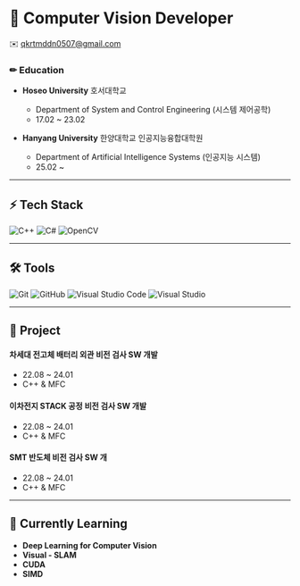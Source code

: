 # 🚀 Computer Vision Developer  

✉️ qkrtmddn0507@gmail.com

### ✏ Education
* **Hoseo University** 호서대학교
  * Department of System and Control Engineering (시스템 제어공학)
  * 17.02 ~ 23.02
    
* **Hanyang University** 한양대학교 인공지능융합대학원
  * Department of Artificial Intelligence Systems (인공지능 시스템)
  * 25.02 ~
---

## ⚡ Tech Stack
![C++](https://img.shields.io/badge/-C%2B%2B-00599C?style=flat-square&logo=c%2B%2B&logoColor=white)
![C#](https://img.shields.io/badge/-C%23-239120?style=flat-square&logo=c-sharp&logoColor=white)
![OpenCV](https://img.shields.io/badge/OpenCV-5C3EE8?style=flat-square&logo=opencv&logoColor=white)

---

## 🛠 Tools
![Git](https://img.shields.io/badge/-Git-F05032?style=flat-square&logo=git&logoColor=white)
![GitHub](https://img.shields.io/badge/-GitHub-181717?style=flat-square&logo=github&logoColor=white)
![Visual Studio Code](https://img.shields.io/badge/VS%20Code-007ACC?style=flat-square&logo=visual-studio-code&logoColor=white)
![Visual Studio](https://img.shields.io/badge/Visual%20Studio-5C2D91?style=flat-square&logo=visual-studio&logoColor=white)

---

## 💼 Project

#### 차세대 전고체 배터리 외관 비전 검사 SW 개발
* 22.08 ~ 24.01
* C++ & MFC

#### 이차전지 STACK 공정 비전 검사 SW 개발
* 22.08 ~ 24.01
* C++ & MFC

#### SMT 반도체 비전 검사 SW 개
* 22.08 ~ 24.01
* C++ & MFC

---

## 📖 Currently Learning  
- **Deep Learning for Computer Vision**
- **Visual - SLAM**
- **CUDA**
- **SIMD**

